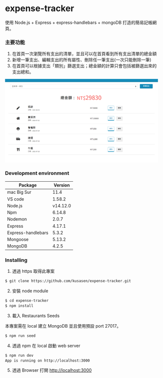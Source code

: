 # expense-tracker
使用 Node.js + Express + express-handlebars + mongoDB 打造的簡易記帳網頁。

### 主要功能
1. 在首頁一次瀏覽所有支出的清單，並且可以在首頁看到所有支出清單的總金額
2. 新增一筆支出、編輯支出的所有屬性、刪除任一筆支出(一次只能刪除一筆)
3. 在首頁可以根據支出「類別」篩選支出；總金額的計算只會包括被篩選出來的支出總和。

![login image](https://github.com/nick1092387456/expense-tracker/blob/master/image.png)

### Development environment

| Package            | Version  |
| ------------------ | -------- |
| mac Big Sur        | 11.4     |
| VS code            | 1.58.2   |
| Node.js            | v14.12.0 |
| Npm                | 6.14.8   |
| Nodemon            | 2.0.7    |
| Express            | 4.17.1   |
| Express-handlebars | 5.3.2    |
| Mongoose           | 5.13.2   |
| MongoDB            | 4.2.5    |


### Installing

1. 透過 https 取得此專案

```bash
$ git clone https://github.com/kusasen/expense-tracker.git
```

2. 安裝 node module

```bash
$ cd expense-tracker
$ npm install
```

3. 載入 Restaurants Seeds

本專案需在 local 建立 MongoDB 並且使用預設 port 27017。

```bash
$ npm run seed
```

4. 透過 npm 在 local 啟動 web server

```bash
$ npm run dev
App is running on http://localhost:3000
```

5. 透過 Browser 打開 [http://localhost:3000](http://localhost:3000)
